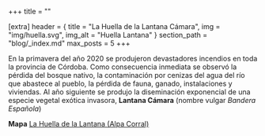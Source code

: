 +++
title = ""

[extra]
header = { title = "La Huella de la Lantana Cámara", img = "img/huella.svg", img_alt = "Huella Lantana" }
section_path = "blog/_index.md"
max_posts = 5
+++

En la primavera del año 2020 se produjeron devastadores incendios en toda la provincia de Córdoba.
Como consecuencia inmediata se observó la pérdida del bosque nativo, la contaminación por cenizas del agua del río que abastece al pueblo, la pérdida de fauna, ganado, instalaciones y viviendas.
Al año siguiente se produjo la diseminación exponencial de una especie vegetal exótica invasora, **Lantana Cámara** (nombre vulgar *Bandera Española*)

**Mapa** [La Huella de la Lantana (Alpa Corral)](https://mapa.libre.net.ar/huella.lantana)
